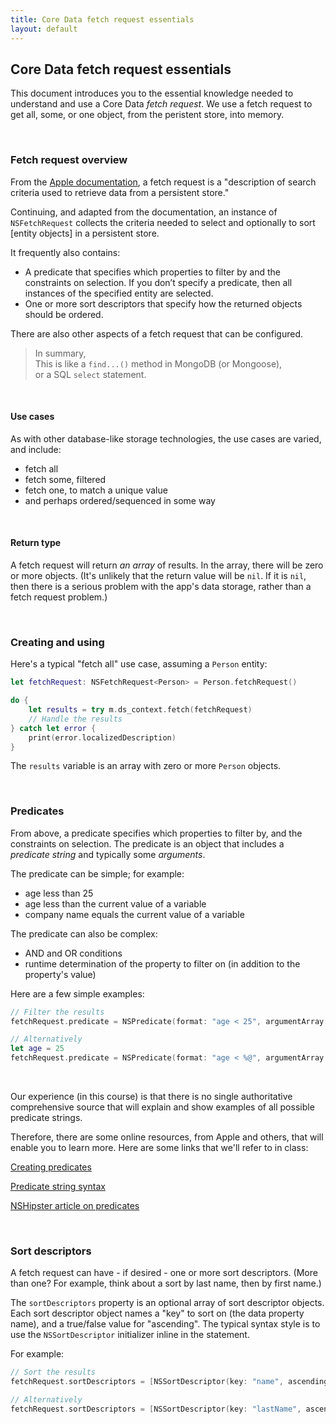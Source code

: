 ```yaml
---
title: Core Data fetch request essentials
layout: default
---
```


## Core Data fetch request essentials

This document introduces you to the essential knowledge needed to understand and use a Core Data *fetch request*. We use a fetch request to get all, some, or one object, from the peristent store, into memory. 

<br>

### Fetch request overview

From the [Apple documentation](https://developer.apple.com/documentation/coredata/nsfetchrequest), a fetch request is a "description of search criteria used to retrieve data from a persistent store."

Continuing, and adapted from the documentation, an instance of `NSFetchRequest` collects the criteria needed to select and optionally to sort [entity objects] in a persistent store. 

It frequently also contains:
* A predicate that specifies which properties to filter by and the constraints on selection. If you don’t specify a predicate, then all instances of the specified entity are selected.
* One or more sort descriptors that specify how the returned objects should be ordered.

There are also other aspects of a fetch request that can be configured. 

> In summary,  
> This is like a `find...()` method in MongoDB (or Mongoose),  
> or a SQL `select` statement.

<br>

#### Use cases

As with other database-like storage technologies, the use cases are varied, and include:
* fetch all 
* fetch some, filtered 
* fetch one, to match a unique value 
* and perhaps ordered/sequenced in some way

<br>

#### Return type

A fetch request will return *an array* of results. In the array, there will be zero or more objects. (It's unlikely that the return value will be `nil`. If it is `nil`, then there is a serious problem with the app's data storage, rather than a fetch request problem.)

<br>

### Creating and using

Here's a typical "fetch all" use case, assuming a `Person` entity:

```swift
let fetchRequest: NSFetchRequest<Person> = Person.fetchRequest()

do {
    let results = try m.ds_context.fetch(fetchRequest)
    // Handle the results
} catch let error {
    print(error.localizedDescription)
}
```

The `results` variable is an array with zero or more `Person` objects. 

<br>

### Predicates

From above, a predicate specifies which properties to filter by, and the constraints on selection. The predicate is an object that includes a *predicate string* and typically some *arguments*. 

The predicate can be simple; for example:
* age less than 25
* age less than the current value of a variable 
* company name equals the current value of a variable 

The predicate can also be complex:
* AND and OR conditions 
* runtime determination of the property to filter on (in addition to the property's value)

Here are a few simple examples:

```swift
// Filter the results
fetchRequest.predicate = NSPredicate(format: "age < 25", argumentArray: nil)

// Alternatively
let age = 25
fetchRequest.predicate = NSPredicate(format: "age < %@", argumentArray: [age])
```

<br>

Our experience (in this course) is that there is no single authoritative comprehensive source that will explain and show examples of all possible predicate strings. 

Therefore, there are some online resources, from Apple and others, that will enable you to learn more. Here are some links that we'll refer to in class:

[Creating predicates](https://developer.apple.com/library/archive/documentation/Cocoa/Conceptual/Predicates/Articles/pCreating.html#//apple_ref/doc/uid/TP40001793)

[Predicate string syntax](https://developer.apple.com/library/archive/documentation/Cocoa/Conceptual/Predicates/Articles/pSyntax.html)

[NSHipster article on predicates](https://nshipster.com/nspredicate/)

<br>

### Sort descriptors

A fetch request can have - if desired - one or more sort descriptors. (More than one? For example, think about a sort by last name, then by first name.)

The `sortDescriptors` property is an optional array of sort descriptor objects. Each sort descriptor object names a "key" to sort on (the data property name), and a true/false value for "ascending". The typical syntax style is to use the `NSSortDescriptor` initializer inline in the statement. 

For example:

```swift
// Sort the results
fetchRequest.sortDescriptors = [NSSortDescriptor(key: "name", ascending: true)]

// Alternatively
fetchRequest.sortDescriptors = [NSSortDescriptor(key: "lastName", ascending: true), NSSortDescriptor(key: "firstName", ascending: true)]
```
<br>
